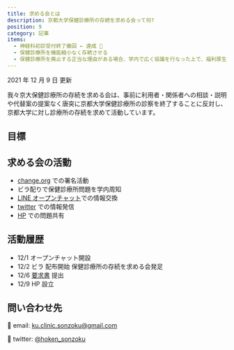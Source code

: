 ```yaml
---
title: 求める会とは
description: 京都大学保健診療所の存続を求める会って何?
position: 9
category: 記事
items:
  - 神経科初診受付終了撤回 ← 達成 🎉
  - 保健診療所を機能縮小なく存続させる
  - 保健診療所を廃止する正当な理由がある場合、学内で広く協議を行なった上で、福利厚生水準の低下することない新たな医療機関の設立する
---
```


2021 年 12 月 9 日 更新

我々京大保健診療所の存続を求める会は、事前に利用者・関係者への相談・説明や代替案の提案なく唐突に京都大学保健診療所の診察を終了することに反対し、京都大学に対し診療所の存続を求めて活動しています。

## 目標

<list :items="items" type="primary" ></list>

## 求める会の活動

- [change.org](https://chng.it/xGVS9jq9JF) での署名活動
- ビラ配りで保健診療所問題を学内周知
- [LINE オープンチャット](https://line.me/ti/g2/Su6OHftIKf5GREjC4c1Ra4CvBvj86Tok6U_Pmg)での情報交換
- [twitter](https://twitter.com/hoken_sonzoku) での情報発信
- [HP](https://ku-clinic-sonzoku.herokuapp.com/) での問題共有

## 活動履歴

- 12/1 オープンチャット開設
- 12/2 ビラ 配布開始 保健診療所の存続を求める会発足
- 12/6 [要求書](/request) 提出
- 12/9 HP 設立

## 問い合わせ先

📩 email: ku.clinic.sonzoku@gmail.com

🐥 twitter: [@hoken_sonzoku](https://twitter.com/hoken_sonzoku)
